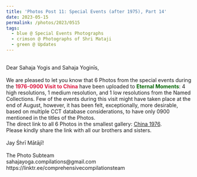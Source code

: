 ```yaml
---
title: 'Photos Post 11: Special Events (after 1975), Part 14'
date: 2023-05-15
permalink: /photos/2023/0515
tags:
  - blue @ Special Events Photographs
  - crimson @ Photographs of Shri Mataji
  - green @ Updates
---
```


<p>
<br>
Dear Sahaja Yogis and Sahaja Yoginīs,<br>
<br>
We are pleased to let you know that 6 Photos from the special events during the <font color="Crimson"><b>1976-0900 Visit to China</b></font> have been uploaded to <font color="DarkGreen"><b>Eternal Moments</b></font>: 4 high resolutions, 1 medium resolution, and 1 low resolutions from the Named Collections. Few of the events during this visit might have taken place at the end of August, however, it has been felt, exceptionally, more desirable, based on multiple CCT database considerations, to have only 0900 mentioned in the titles of the Photos.<br>
The direct link to all 6 Photos in the smallest gallery: <a href="https://eternalmoments.smugmug.com/Countries/China/1976/"> China 1976</a>.<br>
Please kindly share the link with all our brothers and sisters.<br>
<br>
Jay Śhrī Mātājī!<br>
<br>
The Photo Subteam<br>
sahajayoga.compilations@gmail.com<br>
https://linktr.ee/comprehensivecompilationsteam<br>
</p>